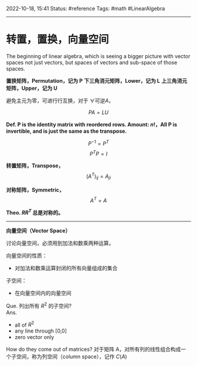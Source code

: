 2022-10-18, 15:41
Status: #reference
Tags: #math #LinearAlgebra

---

# 转置，置换，向量空间

The beginning of linear algebra, which is seeing a bigger picture with vector spaces not just vectors, but spaces of vectors and sub-space of those spaces.

**置换矩阵，Permutation，记为 P**
**下三角消元矩阵，Lower，记为 L**
**上三角消元矩阵，Upper，记为 U**

避免主元为零，可进行行互换，对于 $\forall \text{可逆}A$，

$$PA=LU$$

**Def. P is the identity matrix with reordered rows. Amount: $n!$，All P is invertible, and is just the same as the transpose.**

$$P^{-1}=P^{T}$$
$$P^{T}P=I$$

**转置矩阵，Transpose，**
$$(A^T)_{ij}=A_{ji}$$

**对称矩阵，Symmetric，**
$$A^T=A$$

**Theo. $RR^T$ 总是对称的。**

---

**向量空间（Vector Space）**

讨论向量空间，必须用到加法和数乘两种运算。

向量空间的性质：

- 对加法和数乘运算封闭的所有向量组成的集合

子空间：

- 在向量空间内的向量空间

Que. 列出所有 $R^2$ 的子空间?  
Ans.

- all of $R^2$
- any line through [0,0]
- zero vector only

How do they come out of matrices?
对于矩阵 A，对所有列的线性组合构成一个子空间，称为列空间（column space），记作 $C(A)$
